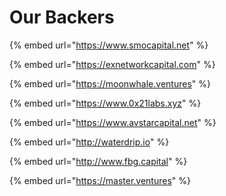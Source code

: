 # Our Backers

{% embed url="https://www.smocapital.net" %}

{% embed url="https://exnetworkcapital.com" %}

{% embed url="https://moonwhale.ventures" %}

{% embed url="https://www.0x21labs.xyz" %}

{% embed url="https://www.avstarcapital.net" %}

{% embed url="http://waterdrip.io" %}

{% embed url="http://www.fbg.capital" %}

{% embed url="https://master.ventures" %}

